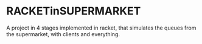 # RACKETinSUPERMARKET
A project in 4 stages implemented in racket, that simulates the queues from the supermarket, with clients and everything.
